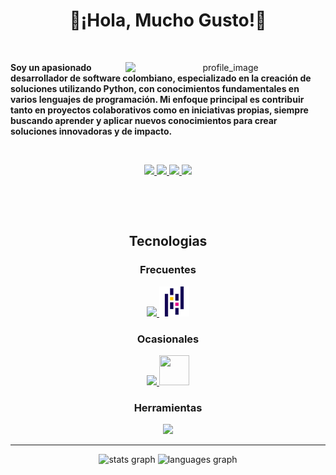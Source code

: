 <h1 align="center">🌟¡Hola, Mucho Gusto!🌟</h1><br>

<div align="center"> 
	
  <img src="https://i.pinimg.com/originals/74/63/59/74635989b770a38189fff31a8ef152ea.gif" align="right" alt="profile_image" width="320">
  <p align="left"><strong>Soy un apasionado desarrollador de software colombiano, especializado en la creación de soluciones utilizando Python, con conocimientos fundamentales en varios lenguajes de programación. Mi enfoque principal es contribuir tanto en proyectos colaborativos como en iniciativas propias, siempre buscando aprender y aplicar nuevos conocimientos para crear soluciones innovadoras y de impacto.</strong>
  </p>
  <br>
	
  <p align="center">
  	<a href="">
    <img src="https://img.shields.io/badge/Gmail-D14836?style=for-the-badge&logo=gmail&logoColor=white" />
  	</a>
		<a href="">
    <img src="https://img.shields.io/badge/Discord-7289DA?style=for-the-badge&logo=discord&logoColor=white" />
  	</a>
		<a href="">
    <img src="https://img.shields.io/badge/LinkedIn-0077B5?style=for-the-badge&logo=linkedin&logoColor=white" />
  	</a>
		<a href="">
    <img src="https://img.shields.io/badge/Telegram-2CA5E0?style=for-the-badge&logo=telegram&logoColor=white" />
  	</a>
	</p>

</div>
<br>

<img src="https://user-images.githubusercontent.com/73097560/115834477-dbab4500-a447-11eb-908a-139a6edaec5c.gif" alt=""> <br>

<div>

<h2 align="center">Tecnologias</h2>


<h3 align="center">Frecuentes</h3>
<p align="center">
  <a href="https://skillicons.dev">
    <img src="https://skillicons.dev/icons?i=py,flask,fastapi,firebase,git" />
  </a>
	<img src="https://raw.githubusercontent.com/devicons/devicon/2ae2a900d2f041da66e950e4d48052658d850630/icons/pandas/pandas-original.svg" alt="" width="48" height="48"/>
</p>
<h3 align="center">Ocasionales</h3>
<p align="center">
  <a href="https://skillicons.dev">
    <img src="https://skillicons.dev/icons?i=cpp,nodejs,js,html,css,bootstrap,figma,bots,java,tailwind" />
  </a>
	<img src="https://github.com/marwin1991/profile-technology-icons/assets/136815194/3c698a4f-84e4-4849-a900-476b14311634" width="48" height="48" >
</p>
<h3 align="center">Herramientas</h3>
<p align="center">
  <a href="https://skillicons.dev">
    <img src="https://skillicons.dev/icons?i=notion,vscode,github"/>
  </a>
	
</p>
</div>

****

<div align="center">
  <img src="https://github-readme-stats.vercel.app/api?username=PC13&hide_title=false&hide_rank=false&show_icons=true&include_all_commits=true&count_private=true&disable_animations=false&theme=cobalt&locale=en&hide_border=false" height="150" alt="stats graph"  />
  <img src="https://github-readme-stats.vercel.app/api/top-langs?username=PC1-3&locale=en&hide_title=false&layout=compact&card_width=200&langs_count=5&theme=cobalt&hide_border=false" height="150" alt="languages graph"  />
</div>

